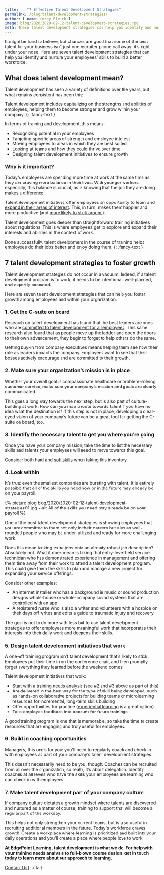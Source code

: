 ```yaml
---
title:    "7 Effective Talent Development Strategies"
permalink: /blog/talent-development-strategies/
author: { name: Corey Bleich }
image: blog/2020/2020-02-12-talent-development-strategies.jpg
meta: These talent development strategies can help you identify and nurture your employees’ skills to build a better workforce.
---
```


It might be hard to believe, but chances are good that some of the best talent for your business isn’t just one recruiter phone call away: it’s right under your nose. Here are seven talent development strategies that can help you identify and nurture your employees’ skills to build a better workforce. 

## What does talent development mean? 

Talent development has seen a variety of definitions over the years, but what remains consistent has been this: 

Talent development includes capitalizing on the strengths and abilities of employees, helping them to become stronger and grow within your company.
{: .fancy-text }

In terms of training and development, this means:

* Recognizing potential in your employees
* Targeting specific areas of strength and employee interest
* Moving employees to areas in which they are best suited
* Looking at teams and how they could thrive over time
* Designing talent development initiatives to ensure growth

### Why is it important? 

Today's employees are spending more time at work at the same time as they are craving more balance in their lives. With younger workers especially, this balance is crucial, as is knowing that the job they are doing [makes a difference](https://www.businesswire.com/news/home/20190828005566/en/Generation-Millennials-Desperately-Seeking-Personal-Fulfillment-Work). 

Talent development initiatives offer employees an opportunity to learn and [expand in their areas of interest](https://convertkit.com/millennials-love-side-hustles). This, in turn, makes them happier and more productive (and [more likely to stick around](https://www.forbes.com/sites/johnhall/2019/08/11/what-really-keeps-the-best-employees-at-their-companies/#6bc4ad6b38f2!)).

Talent development goes deeper than straightforward training initiatives about regulations. This is where employees get to explore and expand their interests and abilities in the context of work. 

Done successfully, talent development in the course of training helps employees do their jobs better and enjoy doing them.
{: .fancy-text }

## 7 talent development strategies to foster growth 

Talent development strategies do not occur in a vacuum. Indeed, if a talent development program is to work, it needs to be intentional, well-planned, and expertly executed. 

Here are seven talent development strategies that can help you foster growth among employees and within your organization.

### 1. Get the C-suite on board

Research on talent development has found that the best leaders are ones who are [committed to talent development for all employees](https://www.ddiworld.com/ddi/media/booklets/ceoguidetotalentmanagement_bk_ddi.pdf?ext=.pdf). This same research also found that as people move up the ladder and open the doors to their own advancement, they begin to forget to help others do the same.  

Getting buy-in from company executives means helping them see how their role as leaders impacts the company. Employees want to see that their bosses actively encourage and are committed to their growth.

### 2. Make sure your organization’s mission is in place

Whether your overall goal is compassionate healthcare or problem-solving customer service, make sure your company’s mission and goals are clearly communicated. 

This goes a long way towards the next step, but is also part of culture-building at work. How can you map a route towards talent if you have no idea what the destination is? If this step is not in place, developing a clear-eyed vision of your company’s future can be a great tool for getting the C-suite on board, too.

### 3. Identify the necessary talent to get you where you’re going

Once you have your company mission, take the time to list the necessary skills and talents your employees will need to move towards this goal. 

Consider both hard and [soft skills](/blog/train-for-soft-skills/) when taking this inventory.

### 4. Look within

It’s true: even the smallest companies are bursting with talent. It is entirely possible that all of the skills you need now or in the future may already be on your payroll.  

{% picture blog blog/2020/2020-02-12-talent-development-strategies01.jpg --alt All of the skills you need may already be on your payroll %}

One of the best talent development strategies is showing employees that you are committed to them not only in their careers but also as well-rounded people who may be under-utilized and ready for more challenging work. 

Does this mean tacking extra jobs onto an already robust job description? Absolutely not. What it does mean is taking that entry-level field service technician who has demonstrated experience in management and offering them time away from their work to attend a talent development program. This could give them the skills to plan and manage a new project for expanding your service offerings. 

Consider other examples:

* An internet installer who has a background in music or sound production designs whole-house or whole-company sound systems that are controlled with an app
* A registered nurse who is also a writer and volunteers with a hospice on their days off writes and edits a guide to traumatic injury and recovery

The goal is not to do more with less but to use talent development strategies to offer employees more meaningful work that incorporates their interests into their daily work and deepens their skills.

### 5. Design talent development initiatives that work

A one-off training program isn’t talent development that’s likely to stick. Employees put their time in on the conference chair, and then promptly forget everything they learned before the weekend comes.

Talent development initiatives that work:

* Start with a [training needs analysis](/blog/how-to-identify-training-needs-of-employees/) (see #2 and #3 above as part of this)
* Are delivered in the best way for the type of skill being developed, such as hands-on collaborative projects for building teams or microlearning resources for incremental, long-term skills building 
* Offer opportunities for practice ([experiential learning](/blog/benefits-of-experiential-learning/) is a great option)
* Take employee feedback into account for future trainings

A good training program is one that is memorable, so take the time to create resources that are engaging and truly useful for employees. 

### 6. Build in coaching opportunities

Managers, this one’s for you: you'll need to regularly coach and check in with employees as part of your company’s talent development strategies. 

This doesn't necessarily need to be you, though. Coaches can be recruited from all over the organization, so really, it’s about delegation. Identify coaches at all levels who have the skills your employees are learning who can check in with employees.

### 7. Make talent development part of your company culture

If company culture dictates a growth mindset where talents are discovered and nurtured as a matter of course, training to support that will become a regular part of the workday. 

This helps not only strengthen your current teams, but is also useful in recruiting additional members in the future. Today's workforce craves growth. Create a workplace where learning is prioritized and built into your daily operations and you'll create a place where people love to work. 

<strong>At EdgePoint Learning, talent development is what we do. For help with your training needs analysis to full-blown course design, [get in touch today](/contact/) to learn more about our approach to learning.</strong>

[Contact Us](/contact/ ){: .cta }
